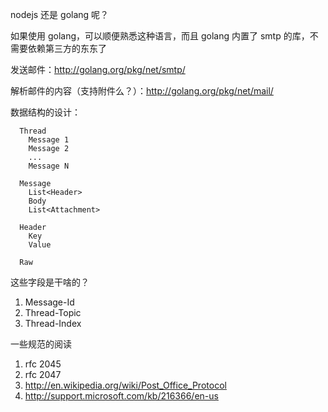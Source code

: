 nodejs 还是 golang 呢？

如果使用 golang，可以顺便熟悉这种语言，而且 golang 内置了 smtp 的库，不需要依赖第三方的东东了

发送邮件：<http://golang.org/pkg/net/smtp/>

解析邮件的内容（支持附件么？）：<http://golang.org/pkg/net/mail/>


数据结构的设计：

```
  Thread
    Message 1
    Message 2
    ...
    Message N

  Message
    List<Header>
    Body
    List<Attachment>

  Header
    Key
    Value

  Raw
```

这些字段是干啥的？

1. Message-Id
2. Thread-Topic
3. Thread-Index


一些规范的阅读

1. rfc 2045
2. rfc 2047
3. http://en.wikipedia.org/wiki/Post_Office_Protocol
4. http://support.microsoft.com/kb/216366/en-us
